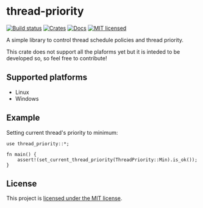 # thread-priority

[![Build status](https://travis-ci.org/vityafx/thread-priority.svg?branch=master)](https://travis-ci.org/vityafx/thread-priority)
[![Crates](https://img.shields.io/crates/v/thread-priority.svg)](https://crates.io/crates/thread-priority)
[![Docs](https://docs.rs/thread-priority/badge.svg)](https://docs.rs/thread-priority)
[![MIT licensed](https://img.shields.io/badge/license-MIT-blue.svg)](./LICENSE)

A simple library to control thread schedule policies and thread priority.

This crate does not support all the plaforms yet but it is inteded to be developed so,
so feel free to contribute!

## Supported platforms

- Linux
- Windows

## Example

Setting current thread's priority to minimum:

```rust,no_run
use thread_priority::*;

fn main() {
    assert!(set_current_thread_priority(ThreadPriority::Min).is_ok());
}
```

## License

This project is [licensed under the MIT license](https://github.com/vityafx/thread-priority/blob/master/LICENSE).
